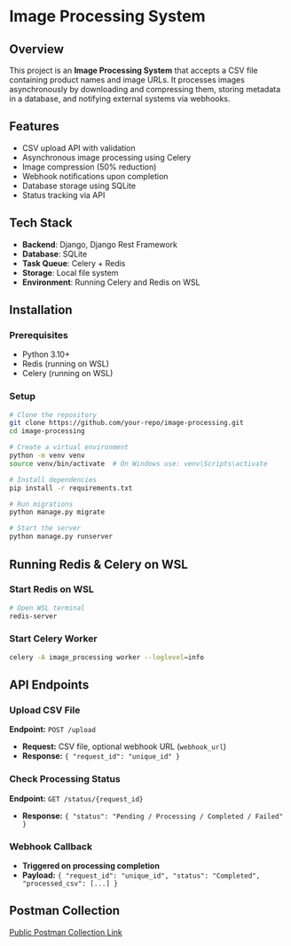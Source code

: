 # Image Processing System

## Overview
This project is an **Image Processing System** that accepts a CSV file containing product names and image URLs. It processes images asynchronously by downloading and compressing them, storing metadata in a database, and notifying external systems via webhooks.

## Features
- CSV upload API with validation
- Asynchronous image processing using Celery
- Image compression (50% reduction)
- Webhook notifications upon completion
- Database storage using SQLite
- Status tracking via API

## Tech Stack
- **Backend**: Django, Django Rest Framework
- **Database**: SQLite
- **Task Queue**: Celery + Redis
- **Storage**: Local file system
- **Environment**: Running Celery and Redis on WSL

## Installation
### Prerequisites
- Python 3.10+
- Redis (running on WSL)
- Celery (running on WSL)

### Setup
```bash
# Clone the repository
git clone https://github.com/your-repo/image-processing.git
cd image-processing

# Create a virtual environment
python -m venv venv
source venv/bin/activate  # On Windows use: venv\Scripts\activate

# Install dependencies
pip install -r requirements.txt

# Run migrations
python manage.py migrate

# Start the server
python manage.py runserver
```

## Running Redis & Celery on WSL
### Start Redis on WSL
```bash
# Open WSL terminal
redis-server
```

### Start Celery Worker
```bash
celery -A image_processing worker --loglevel=info
```

## API Endpoints
### Upload CSV File
**Endpoint:** `POST /upload`
- **Request:** CSV file, optional webhook URL (`webhook_url`)
- **Response:** `{ "request_id": "unique_id" }`

### Check Processing Status
**Endpoint:** `GET /status/{request_id}`
- **Response:** `{ "status": "Pending / Processing / Completed / Failed" }`

### Webhook Callback
- **Triggered on processing completion**
- **Payload:** `{ "request_id": "unique_id", "status": "Completed", "processed_csv": [...] }`

## Postman Collection
[Public Postman Collection Link](https://bit.ly/Postman_Collection)


